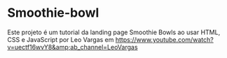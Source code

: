 # Smoothie-bowl
Este projeto é um tutorial da landing page Smoothie Bowls ao usar HTML, CSS e JavaScript por Leo Vargas em https://www.youtube.com/watch?v=uectf16wvY8&amp;ab_channel=LeoVargas
